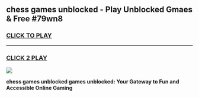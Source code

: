 
## chess games unblocked - Play Unblocked Gmaes & Free #79wn8
<h3>
<a href="https://news.freeplayer.one?title=chess_games_unblocked&ref=26F">CLICK TO PLAY</a></h3>
<hr>

<h3>
<a href="https://news.freeplayer.one?title=chess_games_unblocked&ref=26F">CLICK 2 PLAY</a>
  
</h3>

<a href="https://news.freeplayer.one?title=chess_games_unblocked&ref=26F/"><img src="https://clearcache.store/games.png"></a>


**chess games unblocked games unblocked: Your Gateway to Fun and Accessible Online Gaming**

